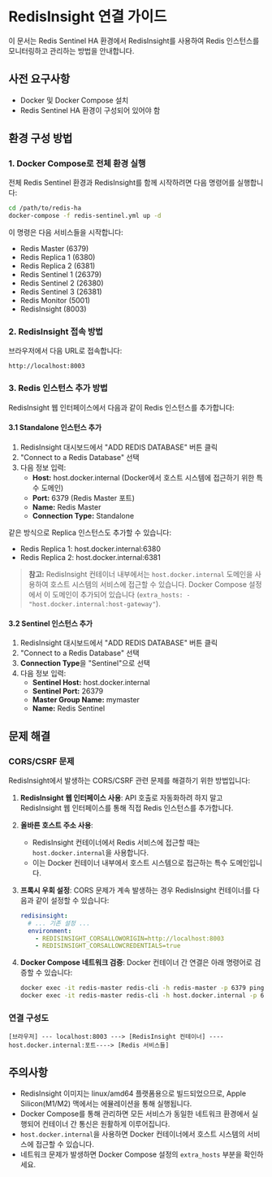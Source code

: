 # RedisInsight 연결 가이드

이 문서는 Redis Sentinel HA 환경에서 RedisInsight를 사용하여 Redis 인스턴스를 모니터링하고 관리하는 방법을 안내합니다.

## 사전 요구사항

- Docker 및 Docker Compose 설치
- Redis Sentinel HA 환경이 구성되어 있어야 함

## 환경 구성 방법

### 1. Docker Compose로 전체 환경 실행

전체 Redis Sentinel 환경과 RedisInsight를 함께 시작하려면 다음 명령어를 실행합니다:

```bash
cd /path/to/redis-ha
docker-compose -f redis-sentinel.yml up -d
```

이 명령은 다음 서비스들을 시작합니다:
- Redis Master (6379)
- Redis Replica 1 (6380)
- Redis Replica 2 (6381)
- Redis Sentinel 1 (26379)
- Redis Sentinel 2 (26380)
- Redis Sentinel 3 (26381)
- Redis Monitor (5001)
- RedisInsight (8003)

### 2. RedisInsight 접속 방법

브라우저에서 다음 URL로 접속합니다:
```
http://localhost:8003
```

### 3. Redis 인스턴스 추가 방법

RedisInsight 웹 인터페이스에서 다음과 같이 Redis 인스턴스를 추가합니다:

#### 3.1 Standalone 인스턴스 추가

1. RedisInsight 대시보드에서 "ADD REDIS DATABASE" 버튼 클릭
2. "Connect to a Redis Database" 선택
3. 다음 정보 입력:
   - **Host:** host.docker.internal (Docker에서 호스트 시스템에 접근하기 위한 특수 도메인)
   - **Port:** 6379 (Redis Master 포트)
   - **Name:** Redis Master
   - **Connection Type:** Standalone

같은 방식으로 Replica 인스턴스도 추가할 수 있습니다:
- Redis Replica 1: host.docker.internal:6380
- Redis Replica 2: host.docker.internal:6381

> **참고:** RedisInsight 컨테이너 내부에서는 `host.docker.internal` 도메인을 사용하여 호스트 시스템의 서비스에 접근할 수 있습니다. Docker Compose 설정에서 이 도메인이 추가되어 있습니다 (`extra_hosts: - "host.docker.internal:host-gateway"`).

#### 3.2 Sentinel 인스턴스 추가

1. RedisInsight 대시보드에서 "ADD REDIS DATABASE" 버튼 클릭
2. "Connect to a Redis Database" 선택
3. **Connection Type**을 "Sentinel"으로 선택
4. 다음 정보 입력:
   - **Sentinel Host:** host.docker.internal
   - **Sentinel Port:** 26379
   - **Master Group Name:** mymaster
   - **Name:** Redis Sentinel

## 문제 해결

### CORS/CSRF 문제

RedisInsight에서 발생하는 CORS/CSRF 관련 문제를 해결하기 위한 방법입니다:

1. **RedisInsight 웹 인터페이스 사용**: API 호출로 자동화하려 하지 말고 RedisInsight 웹 인터페이스를 통해 직접 Redis 인스턴스를 추가합니다.

2. **올바른 호스트 주소 사용**:
   - RedisInsight 컨테이너에서 Redis 서비스에 접근할 때는 `host.docker.internal`을 사용합니다.
   - 이는 Docker 컨테이너 내부에서 호스트 시스템으로 접근하는 특수 도메인입니다.

3. **프록시 우회 설정**: CORS 문제가 계속 발생하는 경우 RedisInsight 컨테이너를 다음과 같이 설정할 수 있습니다:
   ```yaml
   redisinsight:
     # ... 기존 설정 ...
     environment:
       - REDISINSIGHT_CORSALLOWORIGIN=http://localhost:8003
       - REDISINSIGHT_CORSALLOWCREDENTIALS=true
   ```

4. **Docker Compose 네트워크 검증**: Docker 컨테이너 간 연결은 아래 명령어로 검증할 수 있습니다:
   ```bash
   docker exec -it redis-master redis-cli -h redis-master -p 6379 ping
   docker exec -it redis-master redis-cli -h host.docker.internal -p 6379 ping
   ```

### 연결 구성도

```
[브라우저] --- localhost:8003 ---> [RedisInsight 컨테이너] ----host.docker.internal:포트----> [Redis 서비스들]
```

## 주의사항

- RedisInsight 이미지는 linux/amd64 플랫폼용으로 빌드되었으므로, Apple Silicon(M1/M2) 맥에서는 에뮬레이션을 통해 실행됩니다.
- Docker Compose를 통해 관리하면 모든 서비스가 동일한 네트워크 환경에서 실행되어 컨테이너 간 통신은 원활하게 이루어집니다.
- `host.docker.internal`을 사용하면 Docker 컨테이너에서 호스트 시스템의 서비스에 접근할 수 있습니다.
- 네트워크 문제가 발생하면 Docker Compose 설정의 `extra_hosts` 부분을 확인하세요.
